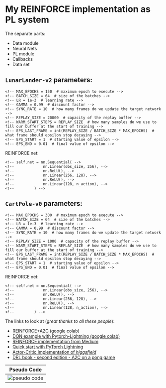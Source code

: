 # My REINFORCE implementation as PL system
The separate parts:
- Data module
- Neural Nets
- PL module
- Callbacks
- Data set

## `LunarLander-v2` parameters:
```
<!-- MAX_EPOCHS = 150  # maximum epoch to execute -->
<!-- BATCH_SIZE = 64  # size of the batches -->
<!-- LR = 1e-3  # learning rate -->
<!-- GAMMA = 0.99  # discount factor -->
<!-- SYNC_RATE = 10  # how many frames do we update the target network -->
<!-- REPLAY_SIZE = 20000  # capacity of the replay buffer -->
<!-- WARM_START_STEPS = REPLAY_SIZE  # how many samples do we use to fill our buffer at the start of training -->
<!-- EPS_LAST_FRAME = int(REPLAY_SIZE / BATCH_SIZE * MAX_EPOCHS)  # what frame should epsilon stop decaying -->
<!-- EPS_START = 1  # starting value of epsilon -->
<!-- EPS_END = 0.01  # final value of epsilon -->
```
REINFORCE net:
```
<!-- self.net = nn.Sequential( -->
<!--             nn.Linear(obs_size, 256), -->
<!--             nn.ReLU(), -->
<!--             nn.Linear(256, 128), -->
<!--             nn.ReLU(), -->
<!--             nn.Linear(128, n_action), -->
<!--         ) -->
```

## `CartPole-v0` parameters:
```
<!-- MAX_EPOCHS = 300  # maximum epoch to execute -->
<!-- BATCH_SIZE = 64  # size of the batches -->
<!-- LR = 1e-3  # learning rate -->
<!-- GAMMA = 0.99  # discount factor -->
<!-- SYNC_RATE = 10  # how many frames do we update the target network -->
<!-- REPLAY_SIZE = 1000  # capacity of the replay buffer -->
<!-- WARM_START_STEPS = REPLAY_SIZE  # how many samples do we use to fill our buffer at the start of training -->
<!-- EPS_LAST_FRAME = int(REPLAY_SIZE / BATCH_SIZE * MAX_EPOCHS)  # what frame should epsilon stop decaying -->
<!-- EPS_START = 1  # starting value of epsilon -->
<!-- EPS_END = 0.01  # final value of epsilon -->
```
REINFORCE net:
```
<!-- self.net = nn.Sequential( -->
<!--             nn.Linear(obs_size, 256), -->
<!--             nn.ReLU(), -->
<!--             nn.Linear(256, 128), -->
<!--             nn.ReLU(), -->
<!--             nn.Linear(128, n_action), -->
<!--         ) -->
```

The links to look at (*great thanks to all these people*):

- [REINFORCE+A2C (google colab)](https://colab.research.google.com/github/yfletberliac/rlss-2019/blob/master/labs/DRL.01.REINFORCE%2BA2C.ipynb#scrollTo=aNH3udIuyFgK)
- [DQN example with Pytorch-Lightning (google colab)](https://colab.research.google.com/drive/1F_RNcHzTfFuQf-LeKvSlud6x7jXYkG31#scrollTo=7uQVI-xv9Ddj)
- [REINFORCE implementation from Medium](https://medium.com/@thechrisyoon/deriving-policy-gradients-and-implementing-reinforce-f887949bd63)
- [Quick start with PyTorch Lightning](https://pytorch-lightning.readthedocs.io/en/latest/new-project.html)
- [Actor-Critic Implementation of *higgsfield*](https://github.com/higgsfield/RL-Adventure-2/blob/master/1.actor-critic.ipynb)
- [DRL book - second edition - A2C on a pong game](https://github.com/PacktPublishing/Deep-Reinforcement-Learning-Hands-On-Second-Edition/blob/master/Chapter12/02_pong_a2c.py)

Pseudo Code                 |
--------------------------- |
![pseudo code](reinforce_pseudo_code.png) |

